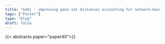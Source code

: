 ```yaml
---
title: "GeDi - improving gene set distances accounting for network-based information"
tags: ["Poster"]
type: "blog"
draft: false
---
```


{{< abstracts paper="paper40">}}


